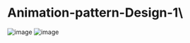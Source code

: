 # Animation-pattern-Design-1\
![image](https://user-images.githubusercontent.com/89909010/176599312-79a73d43-3537-41d7-bf43-a51693e25e28.png)
![image](https://user-images.githubusercontent.com/89909010/176599412-9558ad45-6e65-4120-b651-53c11fdd64e5.png)

